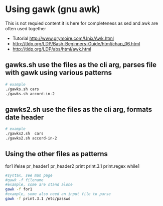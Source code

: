 # Using gawk  (gnu awk) 

This is not requied content it is here for completeness as
sed and awk are often used together

* Tutorial http://www.grymoire.com/Unix/Awk.html
* http://tldp.org/LDP/Bash-Beginners-Guide/html/chap_06.html
* http://tldp.org/LDP/abs/html/awk.html

## gawks.sh use the files as the cli arg, parses file with gawk using various patterns
```bash
# example
./gawks.sh cars
./gawks.sh accord-in-2
```
## gawks2.sh use the  files as the  cli arg, formats date header
```bash
# example
./gawks2.sh  cars
./gawks2.sh accord-in-2
```
## Using the other  files as patterns
for1 
ifelse 
pr_header1 
pr_header2 
print 
print.3.1 
print.regex 
while1 
```bash
#syntax, see man page
#gawk -f filename
#example, some are stand alone
gawk -f for1
#example, some also need an input file to parse
gawk -f print.3.1 /etc/passwd
```
